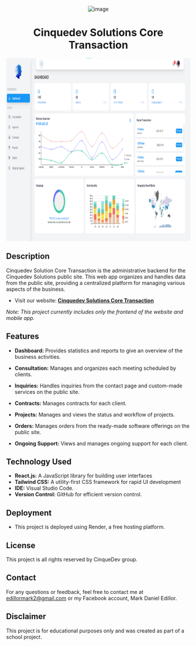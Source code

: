 <div align="center">

![image](./public/android-chrome-192x192.png)

# Cinquedev Solutions Core Transaction


<div style="display: flex; align-items: center;">
    <img src="src/assets/readme/CDS core ss.png" height="500">
</div> 
</div>



## Description
Cinquedev Solution Core Transaction is the administrative backend for the Cinquedev Solutions public site. This web app organizes and handles data from the public site, providing a centralized platform for managing various aspects of the business.
- Visit our website: [**Cinquedev Solutions Core Transaction**](https://cinquedev-solutions-core-transaction.onrender.com)
   
*Note: This project currently includes only the frontend of the website and mobile app.*

## Features
- **Dashboard:** Provides statistics and reports to give an overview of the business activities.
    
- **Consultation:** Manages and organizes each meeting scheduled by clients.
   
- **Inquiries:** Handles inquiries from the contact page and custom-made services on the public site.

- **Contracts:** Manages contracts for each client.

- **Projects:** Manages and views the status and workflow of projects.

- **Orders:** Manages orders from the ready-made software offerings on the public site.

- **Ongoing Support:** Views and manages ongoing support for each client.

## Technology Used

- **React.js:** A JavaScript library for building user interfaces
- **Tailwind CSS:** A utility-first CSS framework for rapid UI development
- **IDE:** Visual Studio Code.
- **Version Control:** GitHub for efficient version control.
  
## Deployment

- This project is deployed using Render, a free hosting platform.

## License
This project is all rights reserved by CinqueDev group.

## Contact
For any questions or feedback, feel free to contact me at edillormark2@gmail.com or my Facebook account, Mark Daniel Edillor.

## Disclaimer
This project is for educational purposes only and was created as part of a school project.


